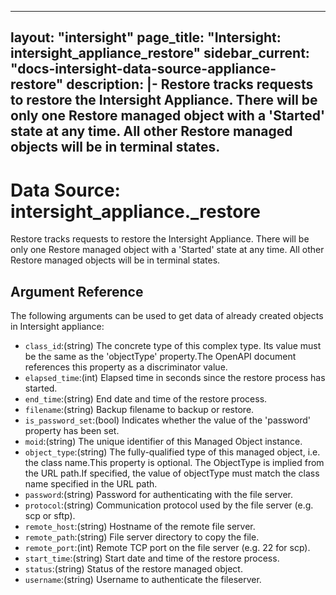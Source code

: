 
---
layout: "intersight"
page_title: "Intersight: intersight_appliance_restore"
sidebar_current: "docs-intersight-data-source-appliance-restore"
description: |-
Restore tracks requests to restore the Intersight Appliance. There will be only
one Restore managed object with a 'Started' state at any time. All other Restore
managed objects will be in terminal states.
---

# Data Source: intersight_appliance._restore
Restore tracks requests to restore the Intersight Appliance. There will be only
one Restore managed object with a 'Started' state at any time. All other Restore
managed objects will be in terminal states.
## Argument Reference
The following arguments can be used to get data of already created objects in Intersight appliance:
* `class_id`:(string) The concrete type of this complex type. Its value must be the same as the 'objectType' property.The OpenAPI document references this property as a discriminator value. 
* `elapsed_time`:(int) Elapsed time in seconds since the restore process has started. 
* `end_time`:(string) End date and time of the restore process. 
* `filename`:(string) Backup filename to backup or restore. 
* `is_password_set`:(bool) Indicates whether the value of the 'password' property has been set. 
* `moid`:(string) The unique identifier of this Managed Object instance. 
* `object_type`:(string) The fully-qualified type of this managed object, i.e. the class name.This property is optional. The ObjectType is implied from the URL path.If specified, the value of objectType must match the class name specified in the URL path. 
* `password`:(string) Password for authenticating with the file server. 
* `protocol`:(string) Communication protocol used by the file server (e.g. scp or sftp). 
* `remote_host`:(string) Hostname of the remote file server. 
* `remote_path`:(string) File server directory to copy the file. 
* `remote_port`:(int) Remote TCP port on the file server (e.g. 22 for scp). 
* `start_time`:(string) Start date and time of the restore process. 
* `status`:(string) Status of the restore managed object. 
* `username`:(string) Username to authenticate the fileserver. 
